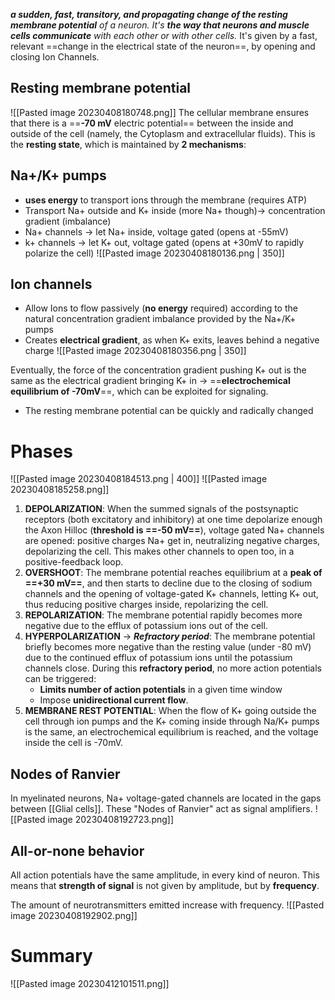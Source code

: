 _**a sudden, fast, transitory, and propagating change of the resting membrane potential** of a neuron. It's **the way that neurons and muscle cells communicate** with each other or with other cells._
It's given by a fast, relevant ==change in the electrical state of the neuron==, by opening and closing Ion Channels.
## Resting membrane potential
![[Pasted image 20230408180748.png]]
The cellular membrane ensures that there is a ==**-70 mV** electric potential== between the inside and outside of the cell (namely, the Cytoplasm and extracellular fluids).
This is the **resting state**, which is maintained by **2 mechanisms**:

## **Na+/K+ pumps**
- **uses energy** to transport ions through the membrane (requires ATP)
- Transport Na+ outside and K+ inside (more Na+ though)-> concentration gradient (imbalance)
- Na+ channels -> let Na+ inside, voltage gated (opens at -55mV)
- k+ channels -> let K+ out, voltage gated (opens at +30mV to rapidly polarize the cell)
![[Pasted image 20230408180136.png | 350]]

## **Ion channels**
- Allow Ions to flow passively (**no energy** required) according to the natural concentration gradient imbalance provided by the Na+/K+ pumps
- Creates **electrical gradient**, as when K+ exits, leaves behind a negative charge
![[Pasted image 20230408180356.png  | 350]]

Eventually, the force of the concentration gradient pushing K+ out is the same as the electrical gradient bringing K+ in -> ==**electrochemical equilibrium of -70mV**==, which can be exploited for signaling.
- The resting membrane potential can be quickly and radically changed 

# Phases
![[Pasted image 20230408184513.png | 400]]
![[Pasted image 20230408185258.png]]
1. **DEPOLARIZATION**: 
	When the summed signals of the postsynaptic receptors (both excitatory and inhibitory) at one time depolarize enough the Axon Hilloc (**threshold is ==-50 mV==**), voltage gated Na+ channels are opened: positive charges Na+ get in, neutralizing negative charges, depolarizing the cell. This makes other channels to open too, in a positive-feedback loop.
2. **OVERSHOOT**: 
	The membrane potential reaches equilibrium at a **peak of ==+30 mV==**, and then starts to decline due to the closing of sodium channels and the opening of voltage-gated K+ channels, letting K+ out, thus reducing positive charges inside, repolarizing the cell.
3. **REPOLARIZATION**: 
	The membrane potential rapidly becomes more negative due to the efflux of potassium ions out of the cell.
4. **HYPERPOLARIZATION** -> _**Refractory period**_: 
	The membrane potential briefly becomes more negative than the resting value (under -80 mV) due to the continued efflux of potassium ions until the potassium channels close.
	During this **refractory period**, no more action potentials can be triggered:
	- **Limits number of action potentials** in a given time window
	- Impose **unidirectional current flow**.
5. **MEMBRANE REST POTENTIAL**:
	When the flow of K+ going outside the cell through ion pumps and the K+ coming inside through Na/K+ pumps is the same, an electrochemical equilibrium is reached, and the voltage inside the cell is -70mV.

## Nodes of Ranvier
In myelinated neurons, Na+ voltage-gated channels are located in the gaps between [[Glial cells]]. These "Nodes of Ranvier" act as signal amplifiers.
![[Pasted image 20230408192723.png]]
## All-or-none behavior
All action potentials have the same amplitude, in every kind of neuron.
This means that **strength of signal** is not given by amplitude, but by **frequency**.

The amount of neurotransmitters emitted increase with frequency. 
![[Pasted image 20230408192902.png]]

# Summary
![[Pasted image 20230412101511.png]]